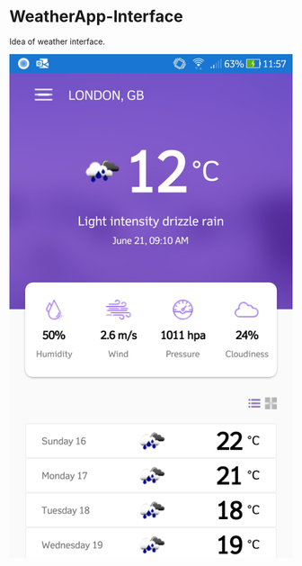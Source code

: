 # WeatherApp-Interface
Idea of weather interface.

![](WheatherAppClone/WheatherAppClone.Android/Resources/drawable/tela.png)
